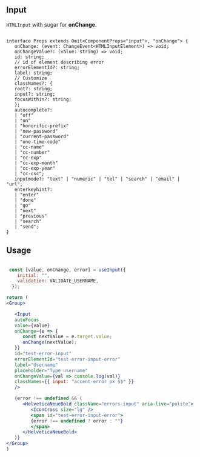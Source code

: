 ## Input

```HTMLInput``` with sugar for **onChange**.

```tsx

interface Props extends Omit<ComponentProps<"input">, "onChange"> {
   onChange: (event: ChangeEvent<HTMLInputElement>) => void;
   onChangeValue?: (value: string) => void;
   id: string;
   // id of element describing error
   errorElementId?: string;
   label: string;
   // Customize
   classNames?: {
   root?: string;
   input?: string;
   focusWithin?: string;
   };
   autocomplete?:
   | "off"
   | "on"
   | "honorific-prefix"
   | "new-password"
   | "current-password"
   | "one-time-code"
   | "cc-name"
   | "cc-number"
   | "cc-exp"
   | "cc-exp-month"
   | "cc-exp-year"
   | "cc-csc";
   inputmode?: "text" | "numeric" | "tel" | "search" | "email" | "url";
   enterkeyhint?:
   | "enter"
   | "done"
   | "go"
   | "next"
   | "previous"
   | "search"
   | "send";
}

```

## Usage


```jsx

 const [value, onChange, error] = useInput({
    initial: "",
    validation: VALIDATE_USERNAME,
  });

return (
<Group>

   <Input
   autoFocus
   value={value}
   onChange={e => {
      const nextValue = e.target.value;
      onChange(nextValue);
   }}
   id="test-error-input"
   errorElementId="test-error-input-error"
   label="Username"
   placeholder="Type username"
   onChangeValue={val => console.log(val)}
   classNames={{ input: "accent-error px $$" }}
   />

   {error !== undefined && (
      <HelveticaNeueBold className="errors-input" aria-live="polite">
         <IconCross size="lg" />
         <span id="test-error-input-error">
         {error !== undefined ? error : ""}
         </span>
      </HelveticaNeueBold>
   )}
</Group>
)

```
